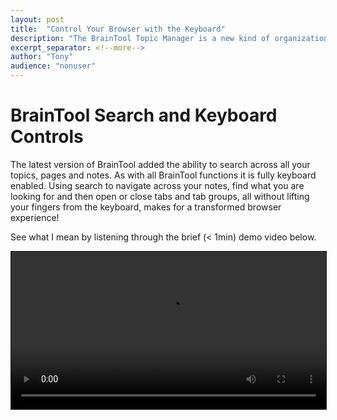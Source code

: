 ```yaml
---
layout: post
title:  "Control Your Browser with the Keyboard"
description: "The BrainTool Topic Manager is a new kind of organizational and productivity tool"
excerpt_separator: <!--more-->
author: "Tony"
audience: "nonuser"
---
```

# BrainTool Search and Keyboard Controls
The latest version of BrainTool added the ability to search across all your topics, pages and notes. <!--more--> As with all BrainTool functions it is fully keyboard enabled. Using search to navigate across your notes, find what you are looking for and then open or close tabs and tab groups, all without lifting your fingers from the keyboard, makes for a transformed browser experience!

See what I mean by listening through the brief (< 1min) demo video below.

<video width="100%" controls style="border:solid; border-width:1px">
  <source src="../../../media/BrainTool-keyboard-demo.mp4" type="video/mp4">
</video>
